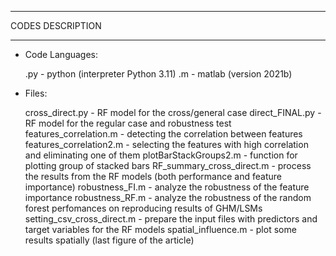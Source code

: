 *******************
CODES DESCRIPTION
*******************

- Code Languages:

	.py - python (interpreter Python 3.11)
	.m - matlab (version 2021b)

- Files:

	cross_direct.py - RF model for the cross/general case
	direct_FINAL.py - RF model for the regular case and robustness test
	features_correlation.m - detecting the correlation between features
	features_correlation2.m - selecting the features with high correlation and eliminating one of them
	plotBarStackGroups2.m - function for plotting group of stacked bars
	RF_summary_cross_direct.m - process the results from the RF models (both performance and feature importance)
	robustness_FI.m - analyze the robustness of the feature importance
	robustness_RF.m - analyze the robustness of the random forest perfomances on reproducing results of GHM/LSMs
	setting_csv_cross_direct.m - prepare the input files with predictors and target variables for the RF models
	spatial_influence.m - plot some results spatially (last figure of the article)
  
